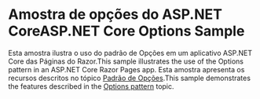 # <a name="aspnet-core-options-sample"></a><span data-ttu-id="a0b08-101">Amostra de opções do ASP.NET Core</span><span class="sxs-lookup"><span data-stu-id="a0b08-101">ASP.NET Core Options Sample</span></span>

<span data-ttu-id="a0b08-102">Esta amostra ilustra o uso do padrão de Opções em um aplicativo ASP.NET Core das Páginas do Razor.</span><span class="sxs-lookup"><span data-stu-id="a0b08-102">This sample illustrates the use of the Options pattern in an ASP.NET Core Razor Pages app.</span></span> <span data-ttu-id="a0b08-103">Esta amostra apresenta os recursos descritos no tópico [Padrão de Opções](https://docs.microsoft.com/aspnet/core/fundamentals/configuration/options).</span><span class="sxs-lookup"><span data-stu-id="a0b08-103">This sample demonstrates the features described in the [Options pattern](https://docs.microsoft.com/aspnet/core/fundamentals/configuration/options) topic.</span></span>
